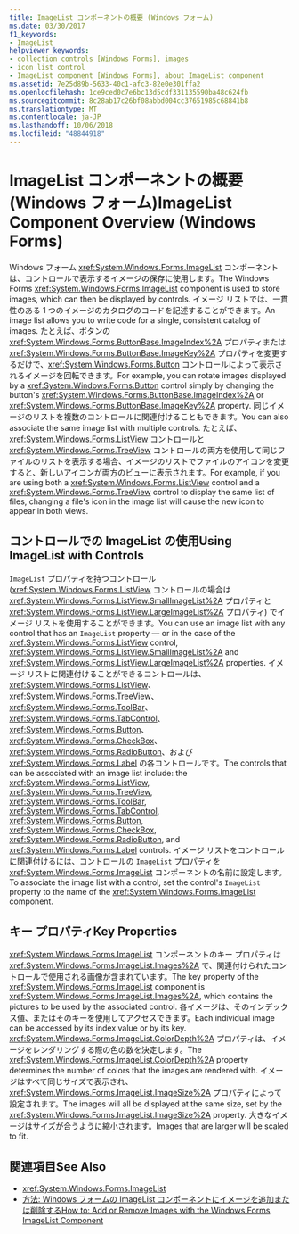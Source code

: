 ```yaml
---
title: ImageList コンポーネントの概要 (Windows フォーム)
ms.date: 03/30/2017
f1_keywords:
- ImageList
helpviewer_keywords:
- collection controls [Windows Forms], images
- icon list control
- ImageList component [Windows Forms], about ImageList component
ms.assetid: 7e25d89b-5633-40c1-afc3-82e0e301ffa2
ms.openlocfilehash: 1ce9ced0c7e6bc13d5cdf331135590ba48c624fb
ms.sourcegitcommit: 8c28ab17c26bf08abbd004cc37651985c68841b8
ms.translationtype: MT
ms.contentlocale: ja-JP
ms.lasthandoff: 10/06/2018
ms.locfileid: "48844918"
---
```

# <a name="imagelist-component-overview-windows-forms"></a><span data-ttu-id="9c091-102">ImageList コンポーネントの概要 (Windows フォーム)</span><span class="sxs-lookup"><span data-stu-id="9c091-102">ImageList Component Overview (Windows Forms)</span></span>

<span data-ttu-id="9c091-103">Windows フォーム <xref:System.Windows.Forms.ImageList> コンポーネントは、コントロールで表示するイメージの保存に使用します。</span><span class="sxs-lookup"><span data-stu-id="9c091-103">The Windows Forms <xref:System.Windows.Forms.ImageList> component is used to store images, which can then be displayed by controls.</span></span> <span data-ttu-id="9c091-104">イメージ リストでは、一貫性のある 1 つのイメージのカタログのコードを記述することができます。</span><span class="sxs-lookup"><span data-stu-id="9c091-104">An image list allows you to write code for a single, consistent catalog of images.</span></span> <span data-ttu-id="9c091-105">たとえば、ボタンの <xref:System.Windows.Forms.ButtonBase.ImageIndex%2A> プロパティまたは <xref:System.Windows.Forms.ButtonBase.ImageKey%2A> プロパティを変更するだけで、<xref:System.Windows.Forms.Button> コントロールによって表示されるイメージを回転できます。</span><span class="sxs-lookup"><span data-stu-id="9c091-105">For example, you can rotate images displayed by a <xref:System.Windows.Forms.Button> control simply by changing the button's <xref:System.Windows.Forms.ButtonBase.ImageIndex%2A> or <xref:System.Windows.Forms.ButtonBase.ImageKey%2A> property.</span></span> <span data-ttu-id="9c091-106">同じイメージのリストを複数のコントロールに関連付けることもできます。</span><span class="sxs-lookup"><span data-stu-id="9c091-106">You can also associate the same image list with multiple controls.</span></span> <span data-ttu-id="9c091-107">たとえば、<xref:System.Windows.Forms.ListView> コントロールと <xref:System.Windows.Forms.TreeView> コントロールの両方を使用して同じファイルのリストを表示する場合、イメージのリストでファイルのアイコンを変更すると、新しいアイコンが両方のビューに表示されます。</span><span class="sxs-lookup"><span data-stu-id="9c091-107">For example, if you are using both a <xref:System.Windows.Forms.ListView> control and a <xref:System.Windows.Forms.TreeView> control to display the same list of files, changing a file's icon in the image list will cause the new icon to appear in both views.</span></span>

## <a name="using-imagelist-with-controls"></a><span data-ttu-id="9c091-108">コントロールでの ImageList の使用</span><span class="sxs-lookup"><span data-stu-id="9c091-108">Using ImageList with Controls</span></span>

<span data-ttu-id="9c091-109">`ImageList` プロパティを持つコントロール (<xref:System.Windows.Forms.ListView> コントロールの場合は <xref:System.Windows.Forms.ListView.SmallImageList%2A> プロパティと <xref:System.Windows.Forms.ListView.LargeImageList%2A> プロパティ) でイメージ リストを使用することができます。</span><span class="sxs-lookup"><span data-stu-id="9c091-109">You can use an image list with any control that has an `ImageList` property — or in the case of the <xref:System.Windows.Forms.ListView> control, <xref:System.Windows.Forms.ListView.SmallImageList%2A> and <xref:System.Windows.Forms.ListView.LargeImageList%2A> properties.</span></span> <span data-ttu-id="9c091-110">イメージ リストに関連付けることができるコントロールは、<xref:System.Windows.Forms.ListView>、<xref:System.Windows.Forms.TreeView>、<xref:System.Windows.Forms.ToolBar>、<xref:System.Windows.Forms.TabControl>、<xref:System.Windows.Forms.Button>、<xref:System.Windows.Forms.CheckBox>、<xref:System.Windows.Forms.RadioButton>、および <xref:System.Windows.Forms.Label> の各コントロールです。</span><span class="sxs-lookup"><span data-stu-id="9c091-110">The controls that can be associated with an image list include: the <xref:System.Windows.Forms.ListView>, <xref:System.Windows.Forms.TreeView>, <xref:System.Windows.Forms.ToolBar>, <xref:System.Windows.Forms.TabControl>, <xref:System.Windows.Forms.Button>, <xref:System.Windows.Forms.CheckBox>, <xref:System.Windows.Forms.RadioButton>, and <xref:System.Windows.Forms.Label> controls.</span></span> <span data-ttu-id="9c091-111">イメージ リストをコントロールに関連付けるには、コントロールの `ImageList` プロパティを <xref:System.Windows.Forms.ImageList> コンポーネントの名前に設定します。</span><span class="sxs-lookup"><span data-stu-id="9c091-111">To associate the image list with a control, set the control's `ImageList` property to the name of the <xref:System.Windows.Forms.ImageList> component.</span></span>

## <a name="key-properties"></a><span data-ttu-id="9c091-112">キー プロパティ</span><span class="sxs-lookup"><span data-stu-id="9c091-112">Key Properties</span></span>

<span data-ttu-id="9c091-113"><xref:System.Windows.Forms.ImageList> コンポーネントのキー プロパティは <xref:System.Windows.Forms.ImageList.Images%2A> で、関連付けられたコントロールで使用される画像が含まれています。</span><span class="sxs-lookup"><span data-stu-id="9c091-113">The key property of the <xref:System.Windows.Forms.ImageList> component is <xref:System.Windows.Forms.ImageList.Images%2A>, which contains the pictures to be used by the associated control.</span></span> <span data-ttu-id="9c091-114">各イメージは、そのインデックス値、またはそのキーを使用してアクセスできます。</span><span class="sxs-lookup"><span data-stu-id="9c091-114">Each individual image can be accessed by its index value or by its key.</span></span> <span data-ttu-id="9c091-115"><xref:System.Windows.Forms.ImageList.ColorDepth%2A> プロパティは、イメージをレンダリングする際の色の数を決定します。</span><span class="sxs-lookup"><span data-stu-id="9c091-115">The <xref:System.Windows.Forms.ImageList.ColorDepth%2A> property determines the number of colors that the images are rendered with.</span></span> <span data-ttu-id="9c091-116">イメージはすべて同じサイズで表示され、<xref:System.Windows.Forms.ImageList.ImageSize%2A> プロパティによって設定されます。</span><span class="sxs-lookup"><span data-stu-id="9c091-116">The images will all be displayed at the same size, set by the <xref:System.Windows.Forms.ImageList.ImageSize%2A> property.</span></span> <span data-ttu-id="9c091-117">大きなイメージはサイズが合うように縮小されます。</span><span class="sxs-lookup"><span data-stu-id="9c091-117">Images that are larger will be scaled to fit.</span></span>

## <a name="see-also"></a><span data-ttu-id="9c091-118">関連項目</span><span class="sxs-lookup"><span data-stu-id="9c091-118">See Also</span></span>

- <xref:System.Windows.Forms.ImageList>
- [<span data-ttu-id="9c091-119">方法: Windows フォームの ImageList コンポーネントにイメージを追加または削除する</span><span class="sxs-lookup"><span data-stu-id="9c091-119">How to: Add or Remove Images with the Windows Forms ImageList Component</span></span>](../../../../docs/framework/winforms/controls/how-to-add-or-remove-images-with-the-windows-forms-imagelist-component.md)